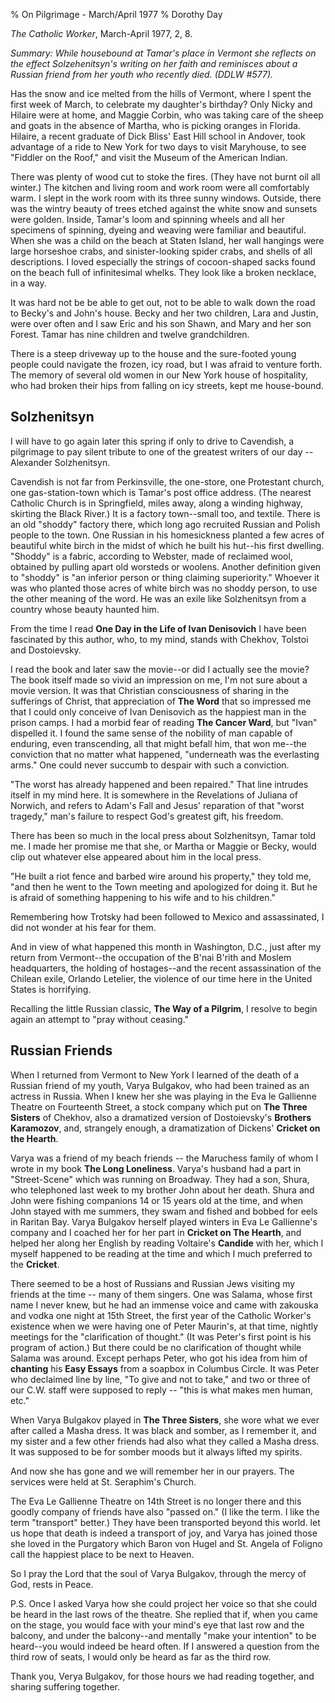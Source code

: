 % On Pilgrimage - March/April 1977
% Dorothy Day

*The Catholic Worker*, March-April 1977, 2, 8.

*Summary: While housebound at Tamar's place in Vermont she reflects on
the effect Solzehenitsyn's writing on her faith and reminisces about a
Russian friend from her youth who recently died. (DDLW \#577).*

Has the snow and ice melted from the hills of Vermont, where I spent the
first week of March, to celebrate my daughter's birthday? Only Nicky and
Hilaire were at home, and Maggie Corbin, who was taking care of the
sheep and goats in the absence of Martha, who is picking oranges in
Florida. Hilaire, a recent graduate of Dick Bliss' East Hill school in
Andover, took advantage of a ride to New York for two days to visit
Maryhouse, to see "Fiddler on the Roof," and visit the Museum of the
American Indian.

There was plenty of wood cut to stoke the fires. (They have not burnt
oil all winter.) The kitchen and living room and work room were all
comfortably warm. I slept in the work room with its three sunny windows.
Outside, there was the wintry beauty of trees etched against the white
snow and sunsets were golden. Inside, Tamar's loom and spinning wheels
and all her specimens of spinning, dyeing and weaving were familiar and
beautiful. When she was a child on the beach at Staten Island, her wall
hangings were large horseshoe crabs, and sinister-looking spider crabs,
and shells of all descriptions. I loved especially the strings of
cocoon-shaped sacks found on the beach full of infinitesimal whelks.
They look like a broken necklace, in a way.

It was hard not be be able to get out, not to be able to walk down the
road to Becky's and John's house. Becky and her two children, Lara and
Justin, were over often and I saw Eric and his son Shawn, and Mary and
her son Forest. Tamar has nine children and twelve grandchildren.

There is a steep driveway up to the house and the sure-footed young
people could navigate the frozen, icy road, but I was afraid to venture
forth. The memory of several old women in our New York house of
hospitality, who had broken their hips from falling on icy streets, kept
me house-bound.

Solzhenitsyn
------------

I will have to go again later this spring if only to drive to Cavendish,
a pilgrimage to pay silent tribute to one of the greatest writers of our
day -- Alexander Solzhenitsyn.

Cavendish is not far from Perkinsville, the one-store, one Protestant
church, one gas-station-town which is Tamar's post office address. (The
nearest Catholic Church is in Springfield, miles away, along a winding
highway, skirting the Black River.) It is a factory town--small too, and
textile. There is an old "shoddy" factory there, which long ago
recruited Russian and Polish people to the town. One Russian in his
homesickness planted a few acres of beautiful white birch in the midst
of which he built his hut--his first dwelling. "Shoddy" is a fabric,
according to Webster, made of reclaimed wool, obtained by pulling apart
old worsteds or woolens. Another definition given to "shoddy" is "an
inferior person or thing claiming superiority." Whoever it was who
planted those acres of white birch was no shoddy person, to use the
other meaning of the word. He was an exile like Solzhenitsyn from a
country whose beauty haunted him.

From the time I read **One Day in the Life of Ivan Denisovich** I have
been fascinated by this author, who, to my mind, stands with Chekhov,
Tolstoi and Dostoievsky.

I read the book and later saw the movie--or did I actually see the
movie? The book itself made so vivid an impression on me, I'm not sure
about a movie version. It was that Christian consciousness of sharing in
the sufferings of Christ, that appreciation of **The Word** that so
impressed me that I could only conceive of Ivan Denisovich as the
happiest man in the prison camps. I had a morbid fear of reading **The
Cancer Ward**, but "Ivan" dispelled it. I found the same sense of the
nobility of man capable of enduring, even transcending, all that might
befall him, that won me--the conviction that no matter what happened,
"underneath was the everlasting arms." One could never succumb to
despair with such a conviction.

"The worst has already happened and been repaired." That line intrudes
itself in my mind here. It is somewhere in the Revelations of Juliana of
Norwich, and refers to Adam's Fall and Jesus' reparation of that "worst
tragedy," man's failure to respect God's greatest gift, his freedom.

There has been so much in the local press about Solzhenitsyn, Tamar told
me. I made her promise me that she, or Martha or Maggie or Becky, would
clip out whatever else appeared about him in the local press.

"He built a riot fence and barbed wire around his property," they told
me, "and then he went to the Town meeting and apologized for doing it.
But he is afraid of something happening to his wife and to his
children."

Remembering how Trotsky had been followed to Mexico and assassinated, I
did not wonder at his fear for them.

And in view of what happened this month in Washington, D.C., just after
my return from Vermont--the occupation of the B'nai B'rith and Moslem
headquarters, the holding of hostages--and the recent assassination of
the Chilean exile, Orlando Letelier, the violence of our time here in
the United States is horrifying.

Recalling the little Russian classic, **The Way of a Pilgrim**, I
resolve to begin again an attempt to "pray without ceasing."

Russian Friends
---------------

When I returned from Vermont to New York I learned of the death of a
Russian friend of my youth, Varya Bulgakov, who had been trained as an
actress in Russia. When I knew her she was playing in the Eva le
Gallienne Theatre on Fourteenth Street, a stock company which put on
**The Three Sisters** of Chekhov, also a dramatized version of
Dostoievsky's **Brothers Karamozov**, and, strangely enough, a
dramatization of Dickens' **Cricket on the Hearth**.

Varya was a friend of my beach friends -- the Maruchess family of whom I
wrote in my book **The Long Loneliness**. Varya's husband had a part in
"Street-Scene" which was running on Broadway. They had a son, Shura, who
telephoned last week to my brother John about her death. Shura and John
were fishing companions 14 or 15 years old at the time, and when John
stayed with me summers, they swam and fished and bobbed for eels in
Raritan Bay. Varya Bulgakov herself played winters in Eva Le Gallienne's
company and I coached her for her part in **Cricket on The Hearth**, and
helped her along her English by reading Voltaire's **Candide** with her,
which I myself happened to be reading at the time and which I much
preferred to the **Cricket**.

There seemed to be a host of Russians and Russian Jews visiting my
friends at the time -- many of them singers. One was Salama, whose first
name I never knew, but he had an immense voice and came with zakouska
and vodka one night at 15th Street, the first year of the Catholic
Worker's existence when we were having one of Peter Maurin's, at that
time, nightly meetings for the "clarification of thought." (It was
Peter's first point is his program of action.) But there could be no
clarification of thought while Salama was around. Except perhaps Peter,
who got his idea from him of **chanting** his **Easy Essays** from a
soapbox in Columbus Circle. It was Peter who declaimed line by line, "To
give and not to take," and two or three of our C.W. staff were supposed
to reply -- "this is what makes men human, etc."

When Varya Bulgakov played in **The Three Sisters**, she wore what we
ever after called a Masha dress. It was black and somber, as I remember
it, and my sister and a few other friends had also what they called a
Masha dress. It was supposed to be for somber moods but it always lifted
my spirits.

And now she has gone and we will remember her in our prayers. The
services were held at St. Seraphim's Church.

The Eva Le Gallienne Theatre on 14th Street is no longer there and this
goodly company of friends have also "passed on." (I like the term. I
like the term "transport" better.) They have been transported beyond
this world. let us hope that death is indeed a transport of joy, and
Varya has joined those she loved in the Purgatory which Baron von Hugel
and St. Angela of Foligno call the happiest place to be next to Heaven.

So I pray the Lord that the soul of Varya Bulgakov, through the mercy of
God, rests in Peace.

P.S. Once I asked Varya how she could project her voice so that she
could be heard in the last rows of the theatre. She replied that if,
when you came on the stage, you would face with your mind's eye that
last row and the balcony, and under the balcony--and mentally "make your
intention" to be heard--you would indeed be heard often. If I answered a
question from the third row of seats, I would only be heard as far as
the third row.

Thank you, Verya Bulgakov, for those hours we had reading together, and
sharing suffering together.
